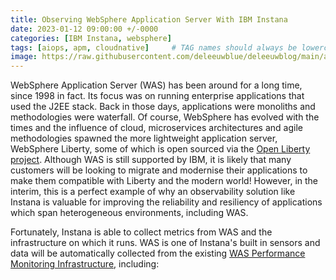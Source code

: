 ```yaml
---
title: Observing WebSphere Application Server With IBM Instana
date: 2023-01-12 09:00:00 +/-0000
categories: [IBM Instana, websphere]
tags: [aiops, apm, cloudnative]     # TAG names should always be lowercase
image: https://raw.githubusercontent.com/deleeuwblue/deleeuwblog/main/assets/img/2023-1-18-Observing-WebSphere-Application-Server-With-IBM-Instana/instanaWAS.png
---
```

WebSphere Application Server (WAS) has been around for a long time, since 1998 in fact.  Its focus was on running enterprise applications that used the J2EE stack.  Back in those days, applications were monoliths and methodologies were waterfall.  Of course, WebSphere has evolved with the times and the influence of cloud, microservices architectures and agile methodologies spawned the more lightweight application server, WebSphere Liberty, some of which is open sourced via the [Open Liberty project](https://openliberty.io/).  Although WAS is still supported by IBM, it is likely that many customers will be looking to migrate and modernise their applications to make them compatible with Liberty and the modern world!  However, in the interim, this is a perfect example of why an observability solution like Instana is valuable for improving the reliability and resiliency of applications which span heterogeneous environments, including WAS.

Fortunately, Instana is able to collect metrics from WAS and the infrastructure on which it runs.  WAS is one of Instana's built in sensors and data will be automatically collected from the existing [WAS Performance Monitoring Infrastructure](https://www.ibm.com/docs/en/was/9.0.5?topic=health-performance-monitoring-infrastructure-pmi), including:
